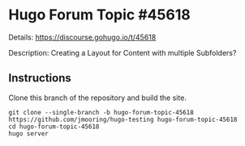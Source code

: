 # Hugo Forum Topic #45618

Details: <https://discourse.gohugo.io/t/45618>

Description: Creating a Layout for Content with multiple Subfolders?

## Instructions

Clone this branch of the repository and build the site.

```text
git clone --single-branch -b hugo-forum-topic-45618 https://github.com/jmooring/hugo-testing hugo-forum-topic-45618
cd hugo-forum-topic-45618
hugo server
```
